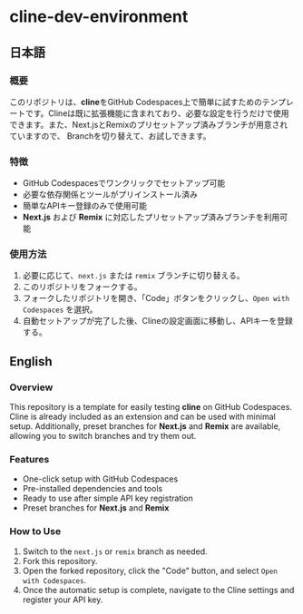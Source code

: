 # cline-dev-environment

## 日本語

### 概要
このリポジトリは、**cline**をGitHub Codespaces上で簡単に試すためのテンプレートです。Clineは既に拡張機能に含まれており、必要な設定を行うだけで使用できます。また、Next.jsとRemixのプリセットアップ済みブランチが用意されていますので、
Branchを切り替えて、お試しできます。

### 特徴
- GitHub Codespacesでワンクリックでセットアップ可能
- 必要な依存関係とツールがプリインストール済み
- 簡単なAPIキー登録のみで使用可能
- **Next.js** および **Remix** に対応したプリセットアップ済みブランチを利用可能

### 使用方法
1. 必要に応じて、`next.js` または `remix` ブランチに切り替える。
2. このリポジトリをフォークする。
3. フォークしたリポジトリを開き、「Code」ボタンをクリックし、`Open with Codespaces` を選択。
4. 自動セットアップが完了した後、Clineの設定画面に移動し、APIキーを登録する。

## English

### Overview
This repository is a template for easily testing **cline** on GitHub Codespaces. Cline is already included as an extension and can be used with minimal setup. Additionally, preset branches for **Next.js** and **Remix** are available, allowing you to switch branches and try them out.

### Features
- One-click setup with GitHub Codespaces
- Pre-installed dependencies and tools
- Ready to use after simple API key registration
- Preset branches for **Next.js** and **Remix**

### How to Use
1. Switch to the `next.js` or `remix` branch as needed.
2. Fork this repository.
3. Open the forked repository, click the "Code" button, and select `Open with Codespaces`.
4. Once the automatic setup is complete, navigate to the Cline settings and register your API key.
